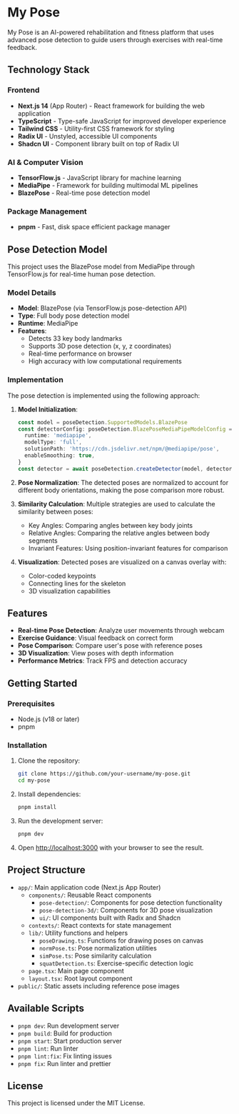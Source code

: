 # My Pose

My Pose is an AI-powered rehabilitation and fitness platform that uses advanced pose detection to guide users through exercises with real-time feedback.

## Technology Stack

### Frontend

- **Next.js 14** (App Router) - React framework for building the web application
- **TypeScript** - Type-safe JavaScript for improved developer experience
- **Tailwind CSS** - Utility-first CSS framework for styling
- **Radix UI** - Unstyled, accessible UI components
- **Shadcn UI** - Component library built on top of Radix UI

### AI & Computer Vision

- **TensorFlow.js** - JavaScript library for machine learning
- **MediaPipe** - Framework for building multimodal ML pipelines
- **BlazePose** - Real-time pose detection model

### Package Management

- **pnpm** - Fast, disk space efficient package manager

## Pose Detection Model

This project uses the BlazePose model from MediaPipe through TensorFlow.js for real-time human pose detection.

### Model Details

- **Model**: BlazePose (via TensorFlow.js pose-detection API)
- **Type**: Full body pose detection model
- **Runtime**: MediaPipe
- **Features**:
  - Detects 33 key body landmarks
  - Supports 3D pose detection (x, y, z coordinates)
  - Real-time performance on browser
  - High accuracy with low computational requirements

### Implementation

The pose detection is implemented using the following approach:

1. **Model Initialization**:

   ```typescript
   const model = poseDetection.SupportedModels.BlazePose
   const detectorConfig: poseDetection.BlazePoseMediaPipeModelConfig = {
     runtime: 'mediapipe',
     modelType: 'full',
     solutionPath: 'https://cdn.jsdelivr.net/npm/@mediapipe/pose',
     enableSmoothing: true,
   }
   const detector = await poseDetection.createDetector(model, detectorConfig)
   ```

2. **Pose Normalization**:
   The detected poses are normalized to account for different body orientations, making the pose comparison more robust.

3. **Similarity Calculation**:
   Multiple strategies are used to calculate the similarity between poses:

   - Key Angles: Comparing angles between key body joints
   - Relative Angles: Comparing the relative angles between body segments
   - Invariant Features: Using position-invariant features for comparison

4. **Visualization**:
   Detected poses are visualized on a canvas overlay with:
   - Color-coded keypoints
   - Connecting lines for the skeleton
   - 3D visualization capabilities

## Features

- **Real-time Pose Detection**: Analyze user movements through webcam
- **Exercise Guidance**: Visual feedback on correct form
- **Pose Comparison**: Compare user's pose with reference poses
- **3D Visualization**: View poses with depth information
- **Performance Metrics**: Track FPS and detection accuracy

## Getting Started

### Prerequisites

- Node.js (v18 or later)
- pnpm

### Installation

1. Clone the repository:

   ```bash
   git clone https://github.com/your-username/my-pose.git
   cd my-pose
   ```

2. Install dependencies:

   ```bash
   pnpm install
   ```

3. Run the development server:

   ```bash
   pnpm dev
   ```

4. Open [http://localhost:3000](http://localhost:3000) with your browser to see the result.

## Project Structure

- `app/`: Main application code (Next.js App Router)
  - `components/`: Reusable React components
    - `pose-detection/`: Components for pose detection functionality
    - `pose-detection-3d/`: Components for 3D pose visualization
    - `ui/`: UI components built with Radix and Shadcn
  - `contexts/`: React contexts for state management
  - `lib/`: Utility functions and helpers
    - `poseDrawing.ts`: Functions for drawing poses on canvas
    - `normPose.ts`: Pose normalization utilities
    - `simPose.ts`: Pose similarity calculation
    - `squatDetection.ts`: Exercise-specific detection logic
  - `page.tsx`: Main page component
  - `layout.tsx`: Root layout component
- `public/`: Static assets including reference pose images

## Available Scripts

- `pnpm dev`: Run development server
- `pnpm build`: Build for production
- `pnpm start`: Start production server
- `pnpm lint`: Run linter
- `pnpm lint:fix`: Fix linting issues
- `pnpm fix`: Run linter and prettier

## License

This project is licensed under the MIT License.
